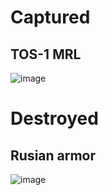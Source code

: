 # Captured

## TOS-1 MRL

![image](https://user-images.githubusercontent.com/34960418/161424843-188854a9-5e45-4eeb-8bd8-6c2cbd1a0cd6.png)


# Destroyed

## Rusian armor

![image](https://user-images.githubusercontent.com/34960418/161424887-5f98477d-0051-43d8-80bc-34bcf692d45f.png)
